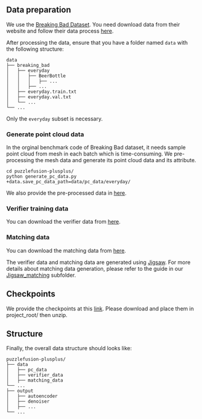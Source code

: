 ## Data preparation
We use the 
[Breaking Bad Dataset](https://breaking-bad-dataset.github.io/).
You need download data from their website and follow their data process [here](https://github.com/Breaking-Bad-Dataset/Breaking-Bad-Dataset.github.io/blob/main/README.md).

After processing the data, ensure that you have a folder named `data` with the following structure:
```
data
├── breaking_bad
│   ├── everyday
│   │   ├── BeerBottle
│   │   │   ├── ...
│   │   ├── ...
│   ├── everyday.train.txt
│   ├── everyday.val.txt
│   └── ...
└── ...
```
Only the `everyday` subset is necessary.

### Generate point cloud data
In the orginal benchmark code of Breaking Bad dataset, it needs sample point cloud from mesh in each batch which is time-consuming. We pre-processing the mesh data and generate its point cloud data and its attribute.
```
cd puzzlefusion-plusplus/
python generate_pc_data.py +data.save_pc_data_path=data/pc_data/everyday/
```
We also provide the pre-processed data in [here](https://drive.google.com/file/d/1nCG18WEDuy2LoYt2pyt6UUgAZrsp4xWf/view?usp=drive_link).

### Verifier training data
You can download the verifier data from [here](https://drive.google.com/file/d/19qjY8pbftUK70tJWqd3xfBNrzMUygq4G/view?usp=drive_link).

### Matching data
You can download the matching data from [here](https://drive.google.com/file/d/1wC9BU_Z2PD8G7UkPczZDFuDZhQnuKKvp/view?usp=drive_link).

The verifier data and matching data are generated using [Jigsaw](https://github.com/Jiaxin-Lu/Jigsaw). For more details about matching data generation, please refer to the guide in our [Jigsaw_matching](../Jigsaw_matching/README.md) subfolder.

## Checkpoints
We provide the checkpoints at this [link](https://drive.google.com/file/d/1oj2t7nwRJMizGveBANR21ssF4o3TNJ8Q/view?usp=sharing). Please download and place them in project_root/ then unzip.

## Structure
Finally, the overall data structure should looks like:
```
puzzlefusion-plusplus/
├── data
│   ├── pc_data
│   ├── verifier_data
│   ├── matching_data
└── ...
├── output
│   ├── autoencoder
│   ├── denoiser
│   ├── ...
└── ...
```
